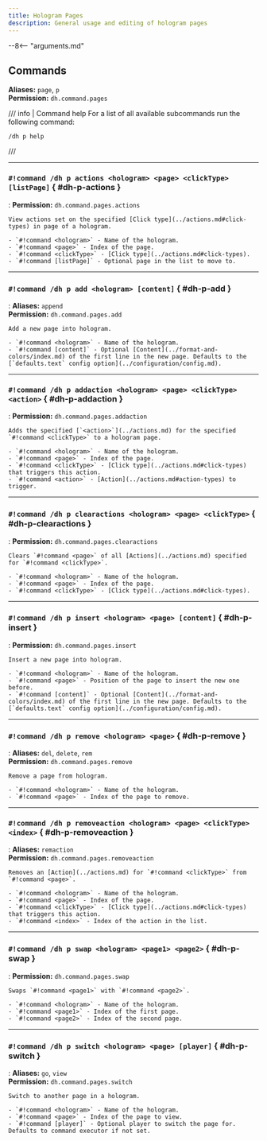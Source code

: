 ```yaml
---
title: Hologram Pages
description: General usage and editing of hologram pages
---
```


--8<-- "arguments.md"

## Commands

**Aliases:** `page`, `p`  
**Permission:** `dh.command.pages`

/// info | Command help
For a list of all available subcommands run the following command:  
```
/dh p help
```
///

----

### `#!command /dh p actions <hologram> <page> <clickType> [listPage]` { #dh-p-actions }

:   **Permission:** `dh.command.pages.actions`
    
    View actions set on the specified [Click type](../actions.md#click-types) in page of a hologram.
    
    - `#!command <hologram>` - Name of the hologram.
    - `#!command <page>` - Index of the page.
    - `#!command <clickType>` - [Click type](../actions.md#click-types).
    - `#!command [listPage]` - Optional page in the list to move to.
   
----

### `#!command /dh p add <hologram> [content]` { #dh-p-add }

:   **Aliases:** `append`  
    **Permission:** `dh.command.pages.add`
    
    Add a new page into hologram.
    
    - `#!command <hologram>` - Name of the hologram.
    - `#!command [content]` - Optional [Content](../format-and-colors/index.md) of the first line in the new page. Defaults to the [`defaults.text` config option](../configuration/config.md).

----

### `#!command /dh p addaction <hologram> <page> <clickType> <action>` { #dh-p-addaction }

:   **Permission:** `dh.command.pages.addaction`
    
    Adds the specified [`<action>`](../actions.md) for the specified `#!command <clickType>` to a hologram page.
    
    - `#!command <hologram>` - Name of the hologram.
    - `#!command <page>` - Index of the page.
    - `#!command <clickType>` - [Click type](../actions.md#click-types) that triggers this action.
    - `#!command <action>` - [Action](../actions.md#action-types) to trigger.

----

### `#!command /dh p clearactions <hologram> <page> <clickType>` { #dh-p-clearactions }

:   **Permission:** `dh.command.pages.clearactions`
    
    Clears `#!command <page>` of all [Actions](../actions.md) specified for `#!command <clickType>`.
    
    - `#!command <hologram>` - Name of the hologram.
    - `#!command <page>` - Index of the page.
    - `#!command <clickType>` - [Click type](../actions.md#click-types).

----

### `#!command /dh p insert <hologram> <page> [content]` { #dh-p-insert }

:   **Permission:** `dh.command.pages.insert`
    
    Insert a new page into hologram.
    
    - `#!command <hologram>` - Name of the hologram.
    - `#!command <page>` - Position of the page to insert the new one before.
    - `#!command [content]` - Optional [Content](../format-and-colors/index.md) of the first line in the new page. Defaults to the [`defaults.text` config option](../configuration/config.md).

----

### `#!command /dh p remove <hologram> <page>` { #dh-p-remove }

:   **Aliases:** `del`, `delete`, `rem`  
    **Permission:** `dh.command.pages.remove`
    
    Remove a page from hologram.
    
    - `#!command <hologram>` - Name of the hologram.
    - `#!command <page>` - Index of the page to remove.

----

### `#!command /dh p removeaction <hologram> <page> <clickType> <index>` { #dh-p-removeaction }

:   **Aliases:** `remaction`  
    **Permission:** `dh.command.pages.removeaction`
    
    Removes an [Action](../actions.md) for `#!command <clickType>` from `#!command <page>`.
    
    - `#!command <hologram>` - Name of the hologram.
    - `#!command <page>` - Index of the page.
    - `#!command <clickType>` - [Click type](../actions.md#click-types) that triggers this action.
    - `#!command <index>` - Index of the action in the list.

----

### `#!command /dh p swap <hologram> <page1> <page2>` { #dh-p-swap }

:   **Permission:** `dh.command.pages.swap`
    
    Swaps `#!command <page1>` with `#!command <page2>`.
    
    - `#!command <hologram>` - Name of the hologram.
    - `#!command <page1>` - Index of the first page.
    - `#!command <page2>` - Index of the second page.

----

### `#!command /dh p switch <hologram> <page> [player]` { #dh-p-switch }

:   **Aliases:** `go`, `view`  
    **Permission:** `dh.command.pages.switch`
    
    Switch to another page in a hologram.
    
    - `#!command <hologram>` - Name of the hologram.
    - `#!command <page>` - Index of the page to view.
    - `#!command [player]` - Optional player to switch the page for. Defaults to command executor if not set.
